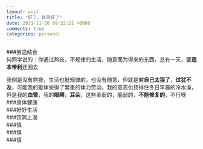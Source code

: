 ```yaml
---
layout: post
title: "好了，耳朵好了"
date: 2021-11-26 09:22:11 +0800
comments: true
categories: personal
---
```

###劳逸结合  
何同学说的：你通过熬夜，不规律的生活，随意而为得来的东西，总有一天，要**连本带利**还回去  

我倒是没有熬夜，生活也挺规律的，也没有随意，但就是**对自己太狠了**，**过犹不及**，可能我的躯体受得了繁重的体力劳动，我的意志也顶得住冬日早晨的冷水澡，但是我的**血管**，我的**眼睛**，**耳朵**，这些柔弱的，脆弱的，**不能修复的**，不行呀  
###身体健康  
###好好生活  
###饮鸩止渴  
###慎  
###慎  
###慎
